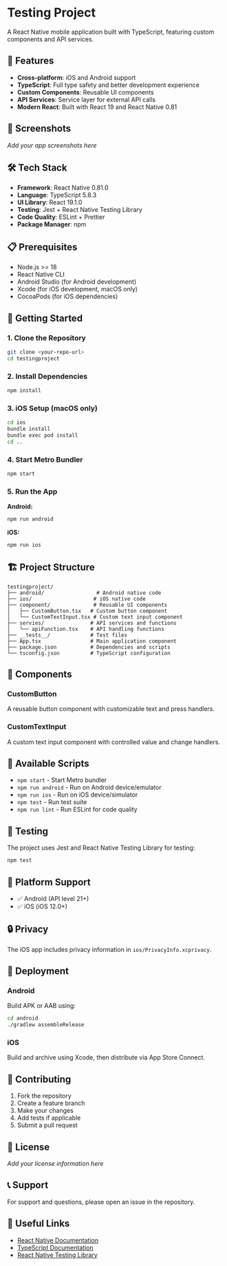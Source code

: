 # Testing Project

A React Native mobile application built with TypeScript, featuring custom components and API services.

## 🚀 Features

- **Cross-platform**: iOS and Android support
- **TypeScript**: Full type safety and better development experience
- **Custom Components**: Reusable UI components
- **API Services**: Service layer for external API calls
- **Modern React**: Built with React 19 and React Native 0.81

## 📱 Screenshots

*Add your app screenshots here*

## 🛠️ Tech Stack

- **Framework**: React Native 0.81.0
- **Language**: TypeScript 5.8.3
- **UI Library**: React 19.1.0
- **Testing**: Jest + React Native Testing Library
- **Code Quality**: ESLint + Prettier
- **Package Manager**: npm

## 📋 Prerequisites

- Node.js >= 18
- React Native CLI
- Android Studio (for Android development)
- Xcode (for iOS development, macOS only)
- CocoaPods (for iOS dependencies)

## 🚀 Getting Started

### 1. Clone the Repository

```bash
git clone <your-repo-url>
cd testingproject
```

### 2. Install Dependencies

```bash
npm install
```

### 3. iOS Setup (macOS only)

```bash
cd ios
bundle install
bundle exec pod install
cd ..
```

### 4. Start Metro Bundler

```bash
npm start
```

### 5. Run the App

**Android:**
```bash
npm run android
```

**iOS:**
```bash
npm run ios
```

## 🏗️ Project Structure

```
testingproject/
├── android/                 # Android native code
├── ios/                    # iOS native code
├── component/              # Reusable UI components
│   ├── CustomButton.tsx   # Custom button component
│   └── CustomTextInput.tsx # Custom text input component
├── servies/               # API services and functions
│   └── apiFunction.tsx    # API handling functions
├── __tests__/             # Test files
├── App.tsx                # Main application component
├── package.json           # Dependencies and scripts
└── tsconfig.json          # TypeScript configuration
```

## 🧩 Components

### CustomButton
A reusable button component with customizable text and press handlers.

### CustomTextInput
A custom text input component with controlled value and change handlers.

## 🔧 Available Scripts

- `npm start` - Start Metro bundler
- `npm run android` - Run on Android device/emulator
- `npm run ios` - Run on iOS device/simulator
- `npm test` - Run test suite
- `npm run lint` - Run ESLint for code quality

## 🧪 Testing

The project uses Jest and React Native Testing Library for testing:

```bash
npm test
```

## 📱 Platform Support

- ✅ Android (API level 21+)
- ✅ iOS (iOS 12.0+)

## 🔒 Privacy

The iOS app includes privacy information in `ios/PrivacyInfo.xcprivacy`.

## 🚀 Deployment

### Android
Build APK or AAB using:
```bash
cd android
./gradlew assembleRelease
```

### iOS
Build and archive using Xcode, then distribute via App Store Connect.

## 🤝 Contributing

1. Fork the repository
2. Create a feature branch
3. Make your changes
4. Add tests if applicable
5. Submit a pull request

## 📄 License

*Add your license information here*

## 📞 Support

For support and questions, please open an issue in the repository.

## 🔗 Useful Links

- [React Native Documentation](https://reactnative.dev)
- [TypeScript Documentation](https://www.typescriptlang.org)
- [React Native Testing Library](https://callstack.github.io/react-native-testing-library/)
